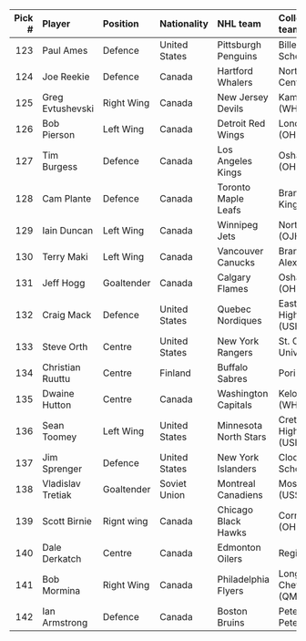|   Pick # | Player            | Position   | Nationality   | NHL team              | College/junior/club team                 |
|---------:|:------------------|:-----------|:--------------|:----------------------|:-----------------------------------------|
|      123 | Paul Ames         | Defence    | United States | Pittsburgh Penguins   | Billerica High School (USHS-MA)          |
|      124 | Joe Reekie        | Defence    | Canada        | Hartford Whalers      | North Bay Centennials (OHL)              |
|      125 | Greg Evtushevski  | Right Wing | Canada        | New Jersey Devils     | Kamloops Blazers (WHL)                   |
|      126 | Bob Pierson       | Left Wing  | Canada        | Detroit Red Wings     | London Knights (OHL)                     |
|      127 | Tim Burgess       | Defence    | Canada        | Los Angeles Kings     | Oshawa Generals (OHL)                    |
|      128 | Cam Plante        | Defence    | Canada        | Toronto Maple Leafs   | Brandon Wheat Kings (WHL)                |
|      129 | Iain Duncan       | Left Wing  | Canada        | Winnipeg Jets         | North York Rangers (OJHL)                |
|      130 | Terry Maki        | Left Wing  | Canada        | Vancouver Canucks     | Brantford Alexanders (OHL)               |
|      131 | Jeff Hogg         | Goaltender | Canada        | Calgary Flames        | Oshawa Generals (OHL)                    |
|      132 | Craig Mack        | Defence    | United States | Quebec Nordiques      | East Grand Forks High School (USHS-MN)   |
|      133 | Steve Orth        | Centre     | United States | New York Rangers      | St. Cloud State University (WCHA)        |
|      134 | Christian Ruuttu  | Centre     | Finland       | Buffalo Sabres        | Pori (Finland)                           |
|      135 | Dwaine Hutton     | Centre     | Canada        | Washington Capitals   | Kelowna Wings (WHL)                      |
|      136 | Sean Toomey       | Left Wing  | United States | Minnesota North Stars | Cretin-Derham Hall High School (USHS-MN) |
|      137 | Jim Sprenger      | Defence    | United States | New York Islanders    | Cloquet High School (USHS-MN)            |
|      138 | Vladislav Tretiak | Goaltender | Soviet Union  | Montreal Canadiens    | Moscow CSKA (USSR)                       |
|      139 | Scott Birnie      | Rignt wing | Canada        | Chicago Black Hawks   | Cornwall Royals (OHL)                    |
|      140 | Dale Derkatch     | Centre     | Canada        | Edmonton Oilers       | Regina Pats (WHL)                        |
|      141 | Bob Mormina       | Right Wing | Canada        | Philadelphia Flyers   | Longueuil Chevaliers (QMJHL)             |
|      142 | Ian Armstrong     | Defence    | Canada        | Boston Bruins         | Peterborough Petes (OHL)                 |